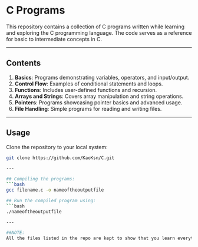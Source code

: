 # C Programs  

This repository contains a collection of C programs written while learning and exploring the C programming language. The code serves as a reference for basic to intermediate concepts in C.  

---

## Contents  

1. **Basics**: Programs demonstrating variables, operators, and input/output.  
2. **Control Flow**: Examples of conditional statements and loops.  
3. **Functions**: Includes user-defined functions and recursion.  
4. **Arrays and Strings**: Covers array manipulation and string operations.  
5. **Pointers**: Programs showcasing pointer basics and advanced usage.  
6. **File Handling**: Simple programs for reading and writing files.  

---

## Usage  

Clone the repository to your local system:  

```bash  
git clone https://github.com/KaoKsn/C.git  

---

## Compiling the programs:
```bash
gcc filename.c -o nameoftheoutputfile

## Run the compiled program using:
```bash
./nameoftheoutputfile

---

##NOTE: 
All the files listed in the repo are kept to show that you learn everything as a beginner and eventually you become better.
